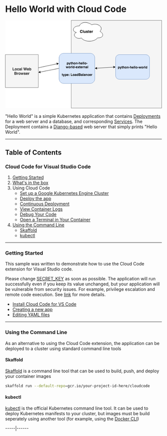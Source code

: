 # Hello World with Cloud Code

![Architecture Diagram](./img/diagram.png)

"Hello World" is a simple Kubernetes application that contains
[Deployments](https://kubernetes.io/docs/concepts/workloads/controllers/deployment/) for a web server and a database, and corresponding
[Services](https://kubernetes.io/docs/concepts/services-networking/service/). The Deployment contains a
[Django-based](https://www.djangoproject.com/) web server that simply prints "Hello World".

----

## Table of Contents

### Cloud Code for Visual Studio Code

1. [Getting Started](#getting-started)
2. [What's in the box](https://cloud.google.com/code/docs/vscode/quickstart#whats_in_the_box)
3. Using Cloud Code
    * [Set up a Google Kubernetes Engine Cluster](https://cloud.google.com/code/docs/vscode/quickstart#creating_a_google_kubernetes_engine_cluster)
    * [Deploy the app](https://cloud.google.com/code/docs/vscode/quickstart#deploying_your_app)
    * [Continuous Deployment](https://cloud.google.com/code/docs/vscode/quickstart#initiating_continuous_deployment)
    * [View Container Logs](https://cloud.google.com/code/docs/vscode/quickstart#viewing_container_logs)
    * [Debug Your Code](https://cloud.google.com/code/docs/vscode/quickstart#debugging_your_application)
    * [Open a Terminal in Your Container](https://cloud.google.com/code/docs/vscode/quickstart#opening_a_terminal_in_your_container)
4. [Using the Command Line](#using-the-command-line)
    * [Skaffold](#using-skaffold)
    * [kubectl](#using-kubectl)

----

### Getting Started

This sample was written to demonstrate how to use the Cloud Code extension for Visual Studio code.

Please change [SECRET_KEY](./src/helloworld/settings.py#L28) as soon as possible. The application will run successfully even if you keep
its value unchanged, but your application will be vulnerable from security issues. For example, privilege escalation and remote code execution. See [link](https://docs.djangoproject.com/en/2.2/ref/settings/#secret-key) for more details.

* [Install Cloud Code for VS Code](https://cloud.google.com/code/docs/vscode/install)
* [Creating a new app](https://cloud.google.com/code/docs/vscode/creating-an-application)
* [Editing YAML files](https://cloud.google.com/code/docs/vscode/yaml-editing)

----

### Using the Command Line

As an alternative to using the Cloud Code extension, the application can be deployed to a cluster using standard command line tools

#### Skaffold

[Skaffold](https://github.com/GoogleContainerTools/skaffold) is a command line tool that can be used to build, push, and deploy your container images

```bash
skaffold run --default-repo=gcr.io/your-project-id-here/cloudcode
```

#### kubectl

[kubectl](https://kubernetes.io/docs/tasks/tools/install-kubectl/) is the official Kubernetes command line tool. It can be used to deploy Kubernetes manifests to your cluster, but images must be build seperately using another tool (for example, using the [Docker CLI](https://docs.docker.com/engine/reference/commandline/cli/))

-----|------
